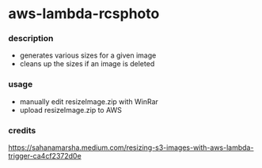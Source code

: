 # aws-lambda-rcsphoto

### description
- generates various sizes for a given image
- cleans up the sizes if an image is deleted

### usage
- manually edit resizeImage.zip with WinRar
- upload resizeImage.zip to AWS

### credits
https://sahanamarsha.medium.com/resizing-s3-images-with-aws-lambda-trigger-ca4cf2372d0e